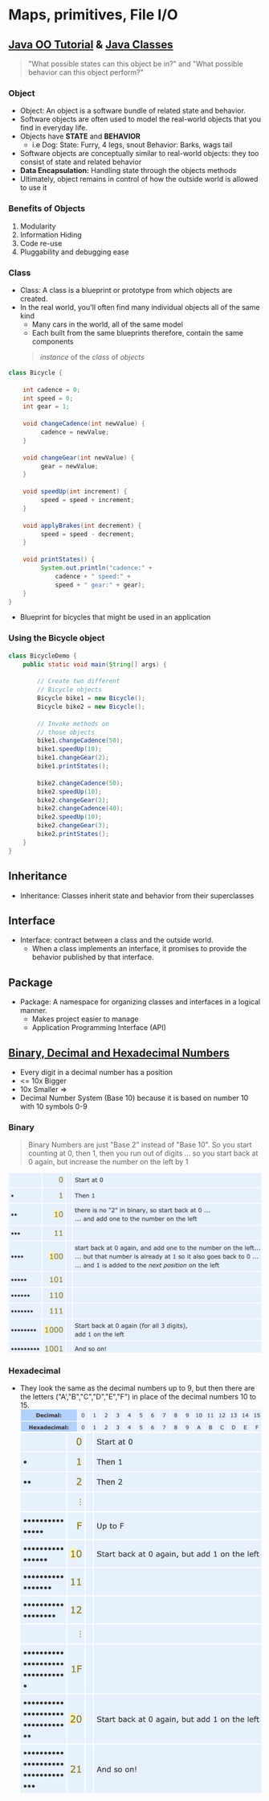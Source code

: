 # Maps, primitives, File I/O

## [Java OO Tutorial](https://docs.oracle.com/javase/tutorial/java/concepts/) & [Java Classes](https://docs.oracle.com/javase/tutorial/java/javaOO/classes.html)

> "What possible states can this object be in?" and "What possible behavior can this object perform?"

### Object

- Object: An object is a software bundle of related state and behavior.
- Software objects are often used to model the real-world objects that you find in everyday life.
- Objects have **STATE** and **BEHAVIOR**
  - i.e Dog: State: Furry, 4 legs, snout Behavior: Barks, wags tail
- Software objects are conceptually similar to real-world objects: they too consist of state and related behavior
- **Data Encapsulation:** Handling state through the objects methods
- Ultimately, object remains in control of how the outside world is allowed to use it

### Benefits of Objects

1. Modularity
2. Information Hiding
3. Code re-use
4. Pluggability and debugging ease

### Class

- Class: A class is a blueprint or prototype from which objects are created.
- In the real world, you'll often find many individual objects all of the same kind
  - Many cars in the world, all of the same model
  - Each built from the same blueprints therefore, contain the same components
  > *instance* of the *class* of *objects*

```java
class Bicycle {

    int cadence = 0;
    int speed = 0;
    int gear = 1;

    void changeCadence(int newValue) {
         cadence = newValue;
    }

    void changeGear(int newValue) {
         gear = newValue;
    }

    void speedUp(int increment) {
         speed = speed + increment;   
    }

    void applyBrakes(int decrement) {
         speed = speed - decrement;
    }

    void printStates() {
         System.out.println("cadence:" +
             cadence + " speed:" + 
             speed + " gear:" + gear);
    }
}
```

- Blueprint for bicycles that might be used in an application

### Using the Bicycle object

```java
class BicycleDemo {
    public static void main(String[] args) {

        // Create two different 
        // Bicycle objects
        Bicycle bike1 = new Bicycle();
        Bicycle bike2 = new Bicycle();

        // Invoke methods on 
        // those objects
        bike1.changeCadence(50);
        bike1.speedUp(10);
        bike1.changeGear(2);
        bike1.printStates();

        bike2.changeCadence(50);
        bike2.speedUp(10);
        bike2.changeGear(2);
        bike2.changeCadence(40);
        bike2.speedUp(10);
        bike2.changeGear(3);
        bike2.printStates();
    }
}
```

## Inheritance

- Inheritance: Classes inherit state and behavior from their superclasses

## Interface

- Interface: contract between a class and the outside world. 
  - When a class implements an interface, it promises to provide the behavior published by that interface.

## Package

- Package: A namespace for organizing classes and interfaces in a logical manner.
  - Makes project easier to manage
  - Application Programming Interface (API)

## [Binary, Decimal and Hexadecimal Numbers](https://www.mathsisfun.com/binary-decimal-hexadecimal.html)

- Every digit in a decimal number has a position
- <= 10x Bigger
- 10x Smaller =>
- Decimal Number System (Base 10) because it is based on number 10 with 10 symbols 0-9

### Binary

> Binary Numbers are just "Base 2" instead of "Base 10". So you start counting at 0, then 1, then you run out of digits ... so you start back at 0 again, but increase the number on the left by 1

![Binary Numbers](./binaryNumbers.png)

### Hexadecimal

- They look the same as the decimal numbers up to 9, but then there are the letters ("A',"B","C","D","E","F") in place of the decimal numbers 10 to 15.
![Hexadecimal Numbers](./hexdex.png)
![Hexadecimal Numbers](./hexadecimalNumbers.png)